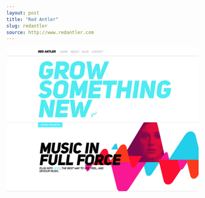 ```yaml
---
layout: post
title: "Red Antler"
slug: redantler
source: http://www.redantler.com
---
```


<img src="/screenshots/redantler.jpg">

